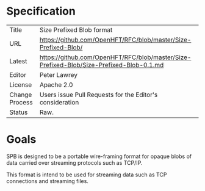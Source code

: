 # Specification

|         |                                                                                         |
|:------- | --------------------------------------------------------------------------------------- |
| Title   | Size Prefixed Blob format                                                               |
| URL     | https://github.com/OpenHFT/RFC/blob/master/Size-Prefixed-Blob/                          |
| Latest  | https://github.com/OpenHFT/RFC/blob/master/Size-Prefixed-Blob/Size-Prefixed-Blob-0.1.md |
| Editor  | Peter Lawrey                                                                            |
| License | Apache 2.0                                                                              |
| Change Process | Users issue Pull Requests for the Editor's consideration                         |
| Status  | Raw.                                                                                    |

# Goals
SPB is designed to be a portable wire-framing format for opaque blobs of data carried over streaming protocols such as TCP/IP.

This format is intend to be used for streaming data such as TCP connections and streaming files.

